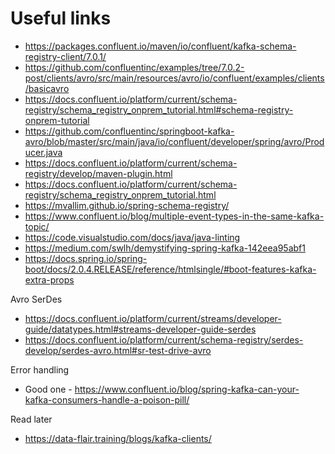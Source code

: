 # Useful links
- https://packages.confluent.io/maven/io/confluent/kafka-schema-registry-client/7.0.1/
- https://github.com/confluentinc/examples/tree/7.0.2-post/clients/avro/src/main/resources/avro/io/confluent/examples/clients/basicavro
- https://docs.confluent.io/platform/current/schema-registry/schema_registry_onprem_tutorial.html#schema-registry-onprem-tutorial
- https://github.com/confluentinc/springboot-kafka-avro/blob/master/src/main/java/io/confluent/developer/spring/avro/Producer.java
- https://docs.confluent.io/platform/current/schema-registry/develop/maven-plugin.html
- https://docs.confluent.io/platform/current/schema-registry/schema_registry_onprem_tutorial.html
- https://mvallim.github.io/spring-schema-registry/
- https://www.confluent.io/blog/multiple-event-types-in-the-same-kafka-topic/
- https://code.visualstudio.com/docs/java/java-linting
- https://medium.com/swlh/demystifying-spring-kafka-142eea95abf1
- https://docs.spring.io/spring-boot/docs/2.0.4.RELEASE/reference/htmlsingle/#boot-features-kafka-extra-props

Avro SerDes
- https://docs.confluent.io/platform/current/streams/developer-guide/datatypes.html#streams-developer-guide-serdes
- https://docs.confluent.io/platform/current/schema-registry/serdes-develop/serdes-avro.html#sr-test-drive-avro

Error handling
- Good one - https://www.confluent.io/blog/spring-kafka-can-your-kafka-consumers-handle-a-poison-pill/

Read later
- https://data-flair.training/blogs/kafka-clients/

